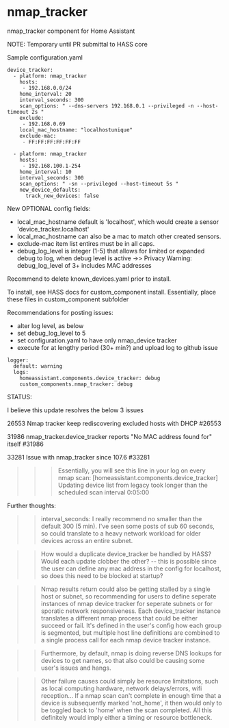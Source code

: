 # nmap_tracker
nmap_tracker component for Home Assistant

NOTE: Temporary until PR submittal to HASS core

Sample configuration.yaml

```
device_tracker:
  - platform: nmap_tracker
    hosts:
     - 192.168.0.0/24
    home_interval: 20
    interval_seconds: 300
    scan_options: " --dns-servers 192.168.0.1 --privileged -n --host-timeout 2s "
    exclude:
     - 192.168.0.69
    local_mac_hostname: "localhostunique"
    exclude-mac:
     - FF:FF:FF:FF:FF:FF

  - platform: nmap_tracker
    hosts:
     - 192.168.100.1-254
    home_interval: 10
    interval_seconds: 300
    scan_options: " -sn --privileged --host-timeout 5s "
    new_device_defaults:
      track_new_devices: false

```
New OPTIONAL config fields:

- local_mac_hostname default is 'localhost', which would create a sensor 'device_tracker.localhost'
- local_mac_hostname can also be a mac to match other created sensors.
- exclude-mac item list entires must be in all caps.
- debug_log_level is integer (1-5) that allows for limited or expanded debug to log, when debug level is active
->> Privacy Warning: debug_log_level of 3+ includes MAC addresses

Recommend to delete known_devices.yaml prior to install.

To install, see HASS docs for custom_component install.
Essentially, place these files in custom_component subfolder

Recommendations for posting issues:
- alter log level, as below
- set debug_log_level to 5
- set configuration.yaml to have only nmap_device tracker
- execute for at lengthy period (30+ min?) and upload log to github issue
```
logger:
  default: warning
  logs:
    homeassistant.components.device_tracker: debug
    custom_components.nmap_tracker: debug
```

STATUS:

I believe this update resolves the below 3 issues

26553
Nmap tracker keep rediscovering excluded hosts with DHCP #26553

31986
nmap_tracker.device_tracker reports "No MAC address found for" itself #31986

33281
Issue with nmap_tracker since 107.6 #33281
>>> Essentially, you will see this line in your log on every nmap scan:
[homeassistant.components.device_tracker] Updating device list from legacy took longer than the scheduled scan interval 0:05:00


Further thoughts:

>> interval_seconds: I really recommend no smaller than the default 300 (5 min). I've seen some posts of sub 60 seconds, so could translate to a heavy network workload for older devices across an entire subnet.

>> How would a duplicate device_tracker be handled by HASS? Would each update clobber the other?
-- this is possible since the user can define any mac address in the config for localhost, so does this need to be blocked at startup?

>> Nmap results return could also be getting stalled by a single host or subnet, so recommending for users to define seperate instances of nmap device tracker for seperate subnets or for sporatic network responsiveness. Each device_tracker instance translates a different nmap process that could be either succeed or fail. It's defined in the user's config how each group is segmented, but multiple host line definitions are combined to a single process call for each nmap device tracker instance.

>> Furthermore, by default, nmap is doing reverse DNS lookups for devices to get names, so that also could be causing some user's issues and hangs.

>> Other failure causes could simply be resource limitations, such as local computing hardware, network delays/errors, wifi reception... If a nmap scan can't complete in enough time that a device is subsequently marked 'not_home', it then would only to be toggled back to 'home' when the scan completed. All this definitely would imply either a timing or resource bottleneck.
